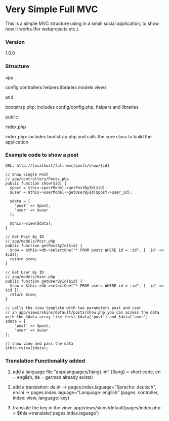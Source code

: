 # Very Simple Full MVC

This is a simple MVC structure using in a small social application, to show how it works (for webprojects etc.).

### Version
1.0.0

### Structure


app

config controllers helpers libraries models views

and

bootstrap.php: includes config/config.php, helpers and libraries


public

index.php

index.php: includes bootstrap.php and calls the core class to build the application


### Example code to show a post

	URL: http://localhost/full-mvc/posts/show/{id}

	// Show Single Post
	// app/controllers/Posts.php
    public function show($id) {
      $post = $this->postModel->getPostById($id);
      $user = $this->userModel->getUserById($post->user_id);

      $data = [
        'post' => $post, 
        'user' => $user
      ];

      $this->view($data);
    }
	
	// Get Post By ID
	// app/models/Post.php
	public function getPostById($id) {
      $row = $this->db->selectOne("* FROM posts WHERE id = :id", [ 'id' =>  $id]);
      return $row;
    }
	
	// Get User By ID
	// app/models/User.php
    public function getUserById($id) {
      $row = $this->db->selectOne("* FROM users WHERE id = :id", [ 'id' => $id ]);
      return $row;
    }
	
	// calls the view template with two parameters post and user
	// in app/views/skins/default/posts/show.php you can access the data with the $data array like this: $data['post'] and $data['user']
	$data = [
		'post' => $post, 
		'user' => $user
	];

	// show view and pass the data
	$this->view($data);

  ### Translation Functionality added

  1. add a language file "app/languages/{lang}.ini" ({lang} = short code, en = english, de = german already exists)

  2. add a translation: de.ini -> pages.index.laguage="Sprache: deutsch", en.ini -> pages.index.laguage="Language: english"  (pages: controller, index: view, language: key)

  3. translate the key in the view: app/views/skins/default/pages/index.php -> $this->translate('pages.index.laguage')